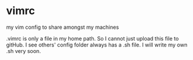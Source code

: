 # vimrc
my vim config to share amongst my machines

.vimrc is only a file in my home path. So I cannot just upload this file to gitHub. I see others' config folder always has a .sh file. I will write my own .sh very soon.
